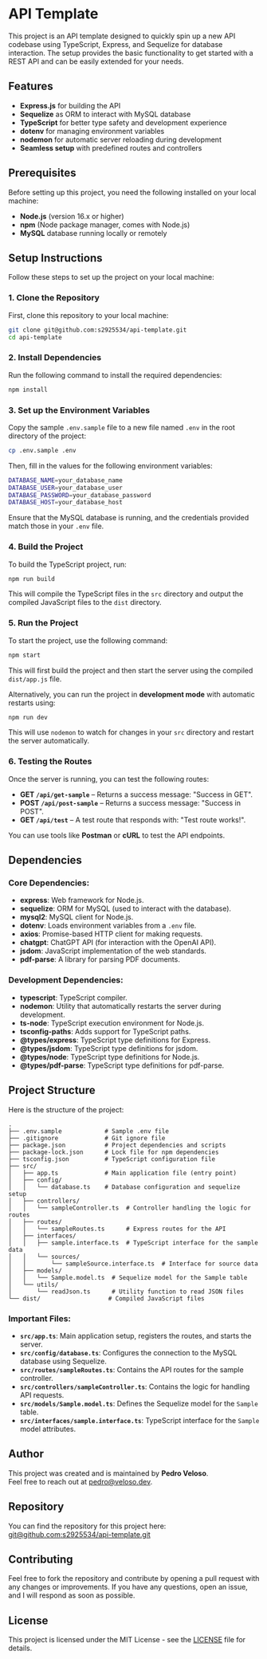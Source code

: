 # API Template

This project is an API template designed to quickly spin up a new API codebase using TypeScript, Express, and Sequelize for database interaction. The setup provides the basic functionality to get started with a REST API and can be easily extended for your needs.

## Features

- **Express.js** for building the API
- **Sequelize** as ORM to interact with MySQL database
- **TypeScript** for better type safety and development experience
- **dotenv** for managing environment variables
- **nodemon** for automatic server reloading during development
- **Seamless setup** with predefined routes and controllers

## Prerequisites

Before setting up this project, you need the following installed on your local machine:

- **Node.js** (version 16.x or higher)
- **npm** (Node package manager, comes with Node.js)
- **MySQL** database running locally or remotely

## Setup Instructions

Follow these steps to set up the project on your local machine:

### 1. Clone the Repository

First, clone this repository to your local machine:

```bash
git clone git@github.com:s2925534/api-template.git
cd api-template
```

### 2. Install Dependencies

Run the following command to install the required dependencies:

```bash
npm install
```

### 3. Set up the Environment Variables

Copy the sample `.env.sample` file to a new file named `.env` in the root directory of the project:

```bash
cp .env.sample .env
```

Then, fill in the values for the following environment variables:

```bash
DATABASE_NAME=your_database_name
DATABASE_USER=your_database_user
DATABASE_PASSWORD=your_database_password
DATABASE_HOST=your_database_host
```

Ensure that the MySQL database is running, and the credentials provided match those in your `.env` file.

### 4. Build the Project

To build the TypeScript project, run:

```bash
npm run build
```

This will compile the TypeScript files in the `src` directory and output the compiled JavaScript files to the `dist` directory.

### 5. Run the Project

To start the project, use the following command:

```bash
npm start
```

This will first build the project and then start the server using the compiled `dist/app.js` file.

Alternatively, you can run the project in **development mode** with automatic restarts using:

```bash
npm run dev
```

This will use `nodemon` to watch for changes in your `src` directory and restart the server automatically.

### 6. Testing the Routes

Once the server is running, you can test the following routes:

- **GET `/api/get-sample`** – Returns a success message: "Success in GET".
- **POST `/api/post-sample`** – Returns a success message: "Success in POST".
- **GET `/api/test`** – A test route that responds with: "Test route works!".

You can use tools like **Postman** or **cURL** to test the API endpoints.

## Dependencies

### Core Dependencies:
- **express**: Web framework for Node.js.
- **sequelize**: ORM for MySQL (used to interact with the database).
- **mysql2**: MySQL client for Node.js.
- **dotenv**: Loads environment variables from a `.env` file.
- **axios**: Promise-based HTTP client for making requests.
- **chatgpt**: ChatGPT API (for interaction with the OpenAI API).
- **jsdom**: JavaScript implementation of the web standards.
- **pdf-parse**: A library for parsing PDF documents.

### Development Dependencies:
- **typescript**: TypeScript compiler.
- **nodemon**: Utility that automatically restarts the server during development.
- **ts-node**: TypeScript execution environment for Node.js.
- **tsconfig-paths**: Adds support for TypeScript paths.
- **@types/express**: TypeScript type definitions for Express.
- **@types/jsdom**: TypeScript type definitions for jsdom.
- **@types/node**: TypeScript type definitions for Node.js.
- **@types/pdf-parse**: TypeScript type definitions for pdf-parse.

## Project Structure

Here is the structure of the project:

```
.
├── .env.sample            # Sample .env file
├── .gitignore             # Git ignore file
├── package.json           # Project dependencies and scripts
├── package-lock.json      # Lock file for npm dependencies
├── tsconfig.json          # TypeScript configuration file
├── src/
│   ├── app.ts             # Main application file (entry point)
│   ├── config/
│   │   └── database.ts    # Database configuration and sequelize setup
│   ├── controllers/
│   │   └── sampleController.ts  # Controller handling the logic for routes
│   ├── routes/
│   │   └── sampleRoutes.ts      # Express routes for the API
│   ├── interfaces/
│   │   ├── sample.interface.ts  # TypeScript interface for the sample data
│   │   └── sources/
│   │       └── sampleSource.interface.ts  # Interface for source data
│   ├── models/
│   │   └── Sample.model.ts  # Sequelize model for the Sample table
│   └── utils/
│       └── readJson.ts      # Utility function to read JSON files
└── dist/                   # Compiled JavaScript files
```

### Important Files:

- **`src/app.ts`**: Main application setup, registers the routes, and starts the server.
- **`src/config/database.ts`**: Configures the connection to the MySQL database using Sequelize.
- **`src/routes/sampleRoutes.ts`**: Contains the API routes for the sample controller.
- **`src/controllers/sampleController.ts`**: Contains the logic for handling API requests.
- **`src/models/Sample.model.ts`**: Defines the Sequelize model for the `Sample` table.
- **`src/interfaces/sample.interface.ts`**: TypeScript interface for the `Sample` model attributes.

## Author

This project was created and is maintained by **Pedro Veloso**.  
Feel free to reach out at [pedro@veloso.dev](mailto:pedro@veloso.dev).

## Repository

You can find the repository for this project here:  
[git@github.com:s2925534/api-template.git](git@github.com:s2925534/api-template.git)

## Contributing

Feel free to fork the repository and contribute by opening a pull request with any changes or improvements. If you have any questions, open an issue, and I will respond as soon as possible.

## License

This project is licensed under the MIT License - see the [LICENSE](LICENSE) file for details.
